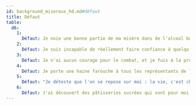 ```yaml
---
id: background_misereux_hd.md#défaut
title: Défaut
table:
  d6:
    1:
      Défaut: Je noie une bonne partie de ma misère dans de l'alcool bon marché.
    2:
      Défaut: Je suis incapable de réellement faire confiance à quelqu'un.
    3:
      Défaut: Je n'ai aucun courage pour le combat, et je fuis à la première occasion.
    4:
      Défaut: Je porte une haine farouche à tous les représentants de l'ordre et de l'autorité.
    5:
      Défaut: "Je déteste que l'on se repose sur moi : la vie, c'est chacun pour soi."
    6:
      Défaut: J'ai découvert des pâtisseries sucrées qui sont pour moi un véritable trésor.
---
```


